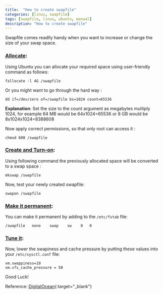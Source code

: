 ```yaml
---
title:  "How to create swapfile"
categories: [linux, swapfile]
tags: [swapfile, linux, ubuntu, manual]
description: "How to create swapfile" 
---
```


Swapfile comes readlly handy when you want to increase or change the size of your swap space. 

### [Allocate](#allocate_swapfile):
Using Ubuntu you can allocate your required space using user-friendly command as follows:
```
fallocate -l 4G /swapfile
```

Or you might want to go through the hard way : 
```
dd if=/dev/zero of=/swapfile bs=1024 count=65536
```

**Explanation**: 
Set the size to the count argument as megabytes multiply 1024, for example 64 MB would be 64x1024=65536 or 8 GB would be 8x1024x1024=8388608


Now apply correct permissions, so that only root can access it : 
```
chmod 600 /swapfile
```

### [Create and Turn-on](#create_swapfile):
Using following command the previously allocated space will be converted to a swap space : 
```
mkswap /swapfile
```

Now, test your newly created swapfile: 
```
swapon /swapfile
```
### [Make it permanent](#permanent_swapfile):
You can make it permanent by adding to the `/etc/fstab` file:
```
/swapfile   none    swap    sw    0   0
```

### [Tune it](#tune_swapfile):
Now, lower the swapiness and cache pressure by putting these values into your `/etc/sysctl.conf` file: 

```
vm.swappiness=10
vm.vfs_cache_pressure = 50
```

Good Luck!
 
Reference: [DigitalOcean](https://www.digitalocean.com/community/tutorials/how-to-add-swap-space-on-ubuntu-16-04){:target="_blank"}
